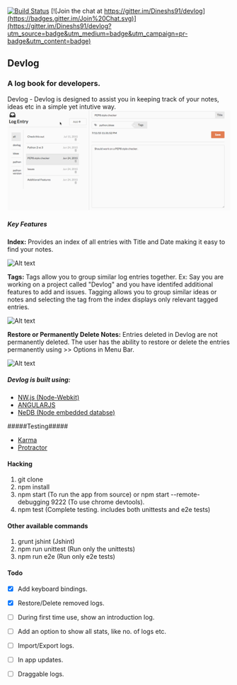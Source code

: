 [![Build Status](https://travis-ci.org/Dineshs91/devlog.svg?branch=master)](https://travis-ci.org/Dineshs91/devlog)
[![Join the chat at https://gitter.im/Dineshs91/devlog](https://badges.gitter.im/Join%20Chat.svg)](https://gitter.im/Dineshs91/devlog?utm_source=badge&utm_medium=badge&utm_campaign=pr-badge&utm_content=badge)

## Devlog
### A log book for developers.

Devlog - Devlog is designed to assist you in keeping track of your notes, ideas etc in a simple yet intutive way. 
![Alt text](https://github.com/dineshs91/devlog/blob/master/Demo.gif?raw=true "Sample screenshot")

##### Key Features #####
**Index:**
Provides an index of all entries with Title and Date making it easy to find your notes.

![Alt text](https://github.com/satish28/devlog//blob/master/Loglist.png?raw=true "Index")

**Tags:**
Tags allow you to group similar log entries together. 
Ex: Say you are working on a project called "Devlog" and you have identifed additional features to add and issues. Tagging allows you to group similar ideas or notes and selecting the tag from the index displays only relevant tagged entries.

![Alt text](https://github.com/satish28/devlog/blob/master/Tagging.png?raw=true "Tagging")

**Restore or Permanently Delete Notes:**
Entries deleted in Devlog are not permanently deleted. The user has the ability to restore or delete the entries permanently using >> Options in Menu Bar.

![Alt text](https://github.com/satish28/devlog/blob/master/Restore&delete.png?raw=true "Tagging")

##### Devlog is built using: #####
*  [NW.js (Node-Webkit)](https://github.com/nwjs/nw.js/)
*  [ANGULARJS](https://angularjs.org/)
*  [NeDB (Node embedded databse)](https://github.com/louischatriot/nedb")

#####Testing#####
*  [Karma](http://karma-runner.github.io/0.12/index.html)
*  [Protractor](https://angular.github.io/protractor/#/)

#### Hacking
1. git clone 
2. npm install
3. npm start (To run the app from source) or npm start --remote-debugging 9222 (To use chrome devtools).
4. npm test (Complete testing. includes both unittests and e2e tests)

#### Other available commands
1. grunt jshint (Jshint)
2. npm run unittest (Run only the unittests)
3. npm run e2e (Run only e2e tests)

#### Todo
- [x] Add keyboard bindings.
- [x] Restore/Delete removed logs.
- [ ] During first time use, show an introduction log.
- [ ] Add an option to show all stats, like no. of logs etc.
- [ ] Import/Export logs.
- [ ] In app updates.
- [ ] Draggable logs. 

